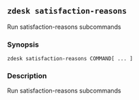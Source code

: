 ## `zdesk satisfaction-reasons`

Run satisfaction-reasons subcommands

### Synopsis

    zdesk satisfaction-reasons COMMAND[ ... ]

### Description

Run satisfaction-reasons subcommands

